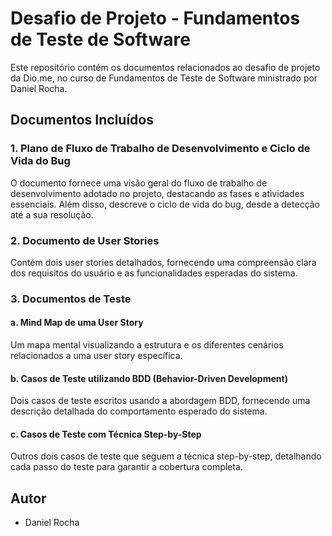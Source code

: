 # Desafio de Projeto - Fundamentos de Teste de Software

Este repositório contém os documentos relacionados ao desafio de projeto da Dio.me, no curso de Fundamentos de Teste de Software ministrado por Daniel Rocha.

## Documentos Incluídos

### 1. Plano de Fluxo de Trabalho de Desenvolvimento e Ciclo de Vida do Bug

O documento fornece uma visão geral do fluxo de trabalho de desenvolvimento adotado no projeto, destacando as fases e atividades essenciais. Além disso, descreve o ciclo de vida do bug, desde a detecção até a sua resolução.

### 2. Documento de User Stories

Contém dois user stories detalhados, fornecendo uma compreensão clara dos requisitos do usuário e as funcionalidades esperadas do sistema.

### 3. Documentos de Teste

#### a. Mind Map de uma User Story

Um mapa mental visualizando a estrutura e os diferentes cenários relacionados a uma user story específica.

#### b. Casos de Teste utilizando BDD (Behavior-Driven Development)

Dois casos de teste escritos usando a abordagem BDD, fornecendo uma descrição detalhada do comportamento esperado do sistema.

#### c. Casos de Teste com Técnica Step-by-Step

Outros dois casos de teste que seguem a técnica step-by-step, detalhando cada passo do teste para garantir a cobertura completa.

## Autor

- Daniel Rocha
